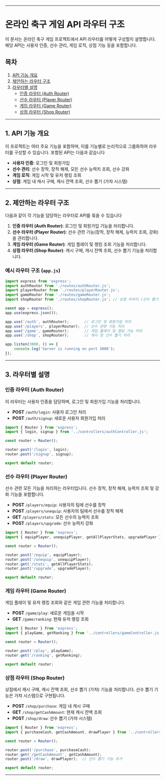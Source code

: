 
---

# 온라인 축구 게임 API 라우터 구조

이 문서는 온라인 축구 게임 프로젝트에서 API 라우터를 어떻게 구성할지 설명합니다. 해당 API는 사용자 인증, 선수 관리, 게임 로직, 상점 기능 등을 포함합니다.

## 목차
1. [API 기능 개요](#api-기능-개요)
2. [제안하는 라우터 구조](#제안하는-라우터-구조)
3. [라우터별 설명](#라우터별-설명)
    - [인증 라우터 (Auth Router)](#인증-라우터-auth-router)
    - [선수 라우터 (Player Router)](#선수-라우터-player-router)
    - [게임 라우터 (Game Router)](#게임-라우터-game-router)
    - [상점 라우터 (Shop Router)](#상점-라우터-shop-router)

---

## 1. API 기능 개요

이 프로젝트는 여러 주요 기능을 포함하며, 이를 기능별로 논리적으로 그룹화하여 라우터를 구성할 수 있습니다. 포함된 API는 다음과 같습니다

- **사용자 인증**: 로그인 및 회원가입
- **선수 관리**: 선수 장착, 장착 해제, 모든 선수 능력치 조회, 선수 강화
- **게임 로직**: 게임 시작 및 유저 랭킹 조회
- **상점**: 게임 내 캐시 구매, 캐시 잔액 조회, 선수 뽑기 (가챠 시스템)

---

## 2. 제안하는 라우터 구조

다음과 같이 각 기능을 담당하는 라우터로 API를 묶을 수 있습니다

1. **인증 라우터 (Auth Router)**: 로그인 및 회원가입 기능을 처리합니다.
2. **선수 라우터 (Player Router)**: 선수 관련 기능(장착, 장착 해제, 능력치 조회, 강화)을 관리합니다.
3. **게임 라우터 (Game Router)**: 게임 플레이 및 랭킹 조회 기능을 처리합니다.
4. **상점 라우터 (Shop Router)**: 캐시 구매, 캐시 잔액 조회, 선수 뽑기 기능을 처리합니다.

### 예시 라우터 구조 (`app.js`)

```javascript
import express from 'express';
import authRouter from './routes/authRouter.js';
import playerRouter from './routes/playerRouter.js';
import gameRouter from './routes/gameRouter.js';
import shopRouter from './routes/shopRouter.js'; // 상점 라우터 (선수 뽑기 기능 포함)

const app = express();
app.use(express.json());

app.use('/auth', authRouter);       // 로그인 및 회원가입 처리
app.use('/players', playerRouter);  // 선수 관련 기능 처리
app.use('/game', gameRouter);       // 게임 플레이 및 랭킹 기능 처리
app.use('/shop', shopRouter);       // 캐시 및 선수 뽑기 처리

app.listen(3000, () => {
    console.log('Server is running on port 3000');
});
```

---

## 3. 라우터별 설명

### 인증 라우터 (Auth Router)

이 라우터는 사용자 인증을 담당하며, 로그인 및 회원가입 기능을 처리합니다.

- **POST** `/auth/login`: 사용자 로그인 처리
- **POST** `/auth/signup`: 새로운 사용자 회원가입 처리

```javascript
import { Router } from 'express';
import { login, signup } from '../controllers/authController.js';

const router = Router();

router.post('/login', login);
router.post('/signup', signup);

export default router;
```

### 선수 라우터 (Player Router)

선수 관련 모든 기능을 처리하는 라우터입니다. 선수 장착, 장착 해제, 능력치 조회 및 강화 기능을 포함합니다.

- **POST** `/players/equip`: 사용자의 팀에 선수를 장착
- **POST** `/players/unequip`: 사용자의 팀에서 선수를 장착 해제
- **GET** `/players/stats`: 모든 선수의 능력치 조회
- **POST** `/players/upgrade`: 선수 능력치 강화

```javascript
import { Router } from 'express';
import { equipPlayer, unequipPlayer, getAllPlayerStats, upgradePlayer } from '../controllers/playerController.js';

const router = Router();

router.post('/equip', equipPlayer);
router.post('/unequip', unequipPlayer);
router.get('/stats', getAllPlayerStats);
router.post('/upgrade', upgradePlayer);

export default router;
```

### 게임 라우터 (Game Router)

게임 플레이 및 유저 랭킹 조회와 같은 게임 관련 기능을 처리합니다.

- **POST** `/game/play`: 새로운 게임을 시작
- **GET** `/game/ranking`: 현재 유저 랭킹 조회

```javascript
import { Router } from 'express';
import { playGame, getRanking } from '../controllers/gameController.js';

const router = Router();

router.post('/play', playGame);
router.get('/ranking', getRanking);

export default router;
```

### 상점 라우터 (Shop Router)

상점에서 캐시 구매, 캐시 잔액 조회, 선수 뽑기 (가챠) 기능을 처리합니다. 선수 뽑기 기능은 가챠 시스템으로 구현됩니다.

- **POST** `/shop/purchase`: 게임 내 캐시 구매
- **GET** `/shop/getCashAmount`: 현재 캐시 잔액 조회
- **POST** `/shop/draw`: 선수 뽑기 (가챠 시스템)

```javascript
import { Router } from 'express';
import { purchaseCash, getCashAmount, drawPlayer } from '../controllers/shopController.js';

const router = Router();

router.post('/purchase', purchaseCash);
router.get('/getCashAmount', getCashAmount);
router.post('/draw', drawPlayer);  // 선수 뽑기 기능 추가

export default router;
```

---